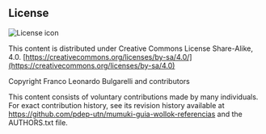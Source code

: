 ## License
![License icon](http://icdn.pro/images/css/licences/cc-by-nc-sa.png)

This content is distributed under Creative Commons License Share-Alike, 4.0. [https://creativecommons.org/licenses/by-sa/4.0/](https://creativecommons.org/licenses/by-sa/4.0)

Copyright Franco Leonardo Bulgarelli and contributors

This content consists of voluntary contributions made by many
individuals. For exact contribution history, see its revision history
available at https://github.com/pdep-utn/mumuki-guia-wollok-referencias and the AUTHORS.txt file.

